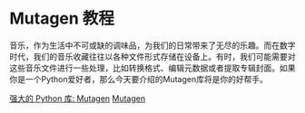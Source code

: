 # Mutagen 教程

<show-structure depth="3"/>


音乐，作为生活中不可或缺的调味品，为我们的日常带来了无尽的乐趣。而在数字时代，我们的音乐收藏往往以各种文件形式存储在设备上。有时，我们可能需要对这些音乐文件进行一些处理，比如转换格式、编辑元数据或者提取专辑封面。如果你是一个Python爱好者，那么今天要介绍的Mutagen库将是你的好帮手。


<seealso>
<category ref="ref_docs">
    <a href="https://mp.weixin.qq.com/s/yIlt2nVHQfR6aqh6KWBQAA">强大的 Python 库: Mutagen</a>
</category>
<category ref="ref_github">
    <a href="https://github.com/quodlibet/mutagen">Mutagen</a>
</category>
<category ref="ref_issues">
</category>
<category ref="ref_hf">
</category>
<category ref="ref_ms">
</category>
</seealso>


